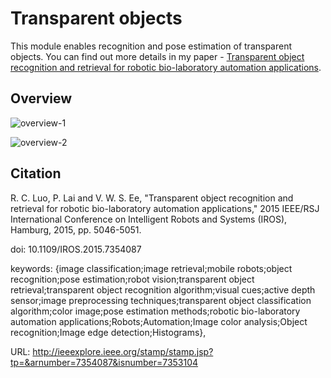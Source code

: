 # Transparent objects

  This module enables recognition and pose estimation of transparent objects. You can find out more details in my paper - [Transparent object recognition and retrieval for robotic bio-laboratory automation applications](https://ieeexplore.ieee.org/abstract/document/7354087).

## Overview

![overview-1](https://i.imgur.com/curRRNb.png)

![overview-2](https://i.imgur.com/V4EuhWe.png)

## Citation

R. C. Luo, P. Lai and V. W. S. Ee, "Transparent object recognition and retrieval for robotic bio-laboratory automation applications," 2015 IEEE/RSJ International Conference on Intelligent Robots and Systems (IROS), Hamburg, 2015, pp. 5046-5051.

doi: 10.1109/IROS.2015.7354087

keywords: {image classification;image retrieval;mobile robots;object recognition;pose estimation;robot vision;transparent object retrieval;transparent object recognition algorithm;visual cues;active depth sensor;image preprocessing techniques;transparent object classification algorithm;color image;pose estimation methods;robotic bio-laboratory automation applications;Robots;Automation;Image color analysis;Object recognition;Image edge detection;Histograms},

URL: http://ieeexplore.ieee.org/stamp/stamp.jsp?tp=&arnumber=7354087&isnumber=7353104
